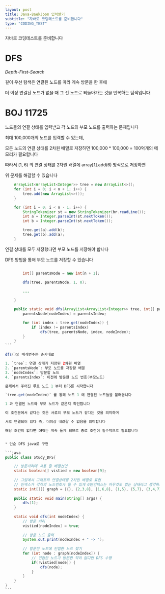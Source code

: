 ```yaml
---
layout: post
title: Java-BaekJoon 입력받기
subtitle: "자바로 코딩테스트를 준비합니다"
type: "CODING_TEST"
---
```


<!-- 
---
layout: post
title: Java-BOJ 11725
subtitle: "자바로 코딩테스트를 준비합니다"
type: "CODING_TEST"
--- -->

자바로 코딩테스트를 준비합니다

# DFS

_Depth-First-Search_

깊이 우선 탐색은 연결된 노드를 따라 게속 방문을 한 후에 

더 이상 연결된 노드가 없을 때 그 전 노드로 되돌아가는 것을 반복하는 탐색입니다

# BOJ 11725

노드들의 연결 상태를 입력받고 각 노드의 부모 노드를 출력하는 문제입니다

최대 100,000개의 노드를 입력할 수 있는데,

모든 노드의 연결 상태를 2차원 배열로 저장하면 100,000 * 100,000 = 100억개의 메모리가 필요합니다

따라서 (1, 6) 의 연결 상태를 2차원 배열에 array[1].add(6) 방식으로 저장하면

위 문제를 해결할 수 있습니다

```java
    ArrayList<ArrayList<Integer>> tree = new ArrayList<>();
    for (int i = 0; i < n + 1; i++) {
        tree.add(new ArrayList<>());
    }

    for (int i = 0; i < n - 1; i++) {
        StringTokenizer st = new StringTokenizer(br.readLine());
        int a = Integer.parseInt(st.nextToken());
        int b = Integer.parseInt(st.nextToken());

        tree.get(a).add(b);
        tree.get(b).add(a);
    }
```

연결 상태를 모두 저장했다면 부모 노드를 저장해야 합니다

DFS 방법을 통해 부모 노드를 저장할 수 있습니다

````java

        int[] parentsNode = new int[n + 1];

        dfs(tree, parentsNode, 1, 0);
		
		...

	}

    public static void dfs(ArrayList<ArrayList<Integer>> tree, int[] parentsNode, int nodeIndex, int parentsIndex) {
        parentsNode[nodeIndex] = parentsIndex;

        for (int index : tree.get(nodeIndex)) {
            if (index != parentsIndex)
                dfs(tree, parentsNode, index, nodeIndex);
        }
    }
```

dfs()의 매개변수는 순서대로

1. `tree`: 연결 상태가 저장된 2차원 배열
2. `parentsNode`: 부모 노드를 저장할 배열
3. `nodeIndex`: 방문할 노드
4. `parentsIndex`: 이전에 방문한 노드 번호(부모노드)

문제에서 주어진 루트 노드 1 부터 DFS를 시작합니다

`tree.get(nodeIndex)` 를 통해 노드 1 에 연결된 노드들을 불러옵니다

1 과 연결된 노드와 부모 노드가 같은지 확인합니다

이 조건문에서 같다는 것은 서로의 부모 노드가 같다는 것을 의미하며

서로 연결되어 있다 즉, 더이상 내려갈 수 없음을 의미합니다

해당 조건이 없다면 DFS는 게속 돌게 되므로 종료 조건이 필수적으로 필요합니다


* 단순 DFS java로 구현

```java
public class Study_DFS{

	// 방문처리에 사용 할 배열선언
	static boolean[] vistied = new boolean[9];
	
	// 그림예시 그래프의 연결상태를 2차원 배열로 표현
	// 인덱스가 각각의 노드번호가 될 수 있게 0번인덱스는 아무것도 없는 상태라고 생각하시면됩니다
	static int[][] graph = {{}, {2,3,8}, {1,6,8}, {1,5}, {5,7}, {3,4,7}, {2}, {4,5}, {1,2}};
	
	public static void main(String[] args) {
		dfs(1);
	}
	
	static void dfs(int nodeIndex) {
		// 방문 처리
		vistied[nodeIndex] = true;
		
		// 방문 노드 출력
		System.out.print(nodeIndex + " -> ");
		
		// 방문한 노드에 인접한 노드 찾기
		for (int node : graph[nodeIndex]) {
			// 인접한 노드가 방문한 적이 없다면 DFS 수행
			if(!vistied[node]) {
				dfs(node);
			}
		}
	}
}
```
